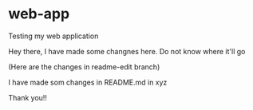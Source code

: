 # web-app
Testing my web application

Hey there, I have made some changnes here. Do not know where it'll go

(Here are the changes in readme-edit branch)

I have made som changes in README.md in xyz

Thank you!!
